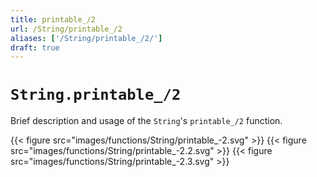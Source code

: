 ```yaml
---
title: printable_/2
url: /String/printable_/2
aliases: ['/String/printable_/2/']
draft: true
---
```


# `String.printable_/2`
Brief description and usage of the `String`'s `printable_/2` function.

{{< figure src="images/functions/String/printable_-2.svg" >}}
{{< figure src="images/functions/String/printable_-2.2.svg" >}}
{{< figure src="images/functions/String/printable_-2.3.svg" >}}
